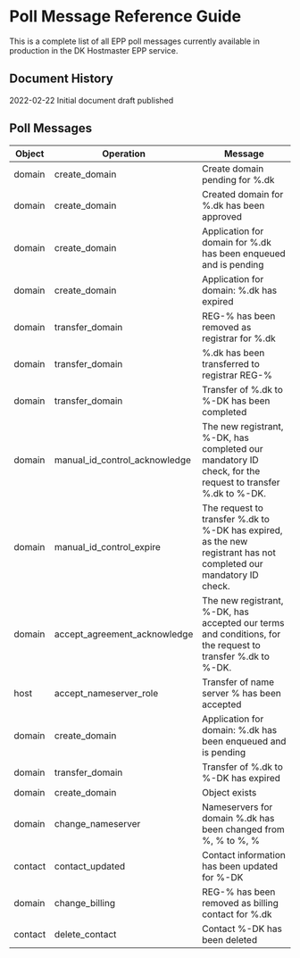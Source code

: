 # Poll Message Reference Guide

This is a complete list of all EPP poll messages currently available in production in the DK Hostmaster EPP service.

## Document History
2022-02-22  Initial document draft published

## Poll Messages

|Object |Operation                    |Message                                                                                                            |
|-------|-----------------------------|-------------------------------------------------------------------------------------------------------------------|
|domain |create_domain                |Create domain pending for %.dk                                                                                     |
|domain |create_domain                |Created domain for %.dk has been approved                                                                          |
|domain |create_domain                |Application for domain for %.dk has been enqueued and is pending                                                   |
|domain |create_domain                |Application for domain: %.dk has expired                                                                           |
|domain |transfer_domain              |REG-% has been removed as registrar for %.dk                                                                       |
|domain |transfer_domain              |%.dk has been transferred to registrar REG-%                                                                       |
|domain |transfer_domain              |Transfer of %.dk to %-DK has been completed                                                                        |
|domain |manual_id_control_acknowledge|The new registrant, %-DK, has completed our mandatory ID check, for the request to transfer %.dk to %-DK.          |
|domain |manual_id_control_expire     |The request to transfer %.dk to %-DK has expired, as the new registrant has not completed our mandatory ID check.  |
|domain |accept_agreement_acknowledge |The new registrant, %-DK, has accepted our terms and conditions, for the request to transfer %.dk to %-DK.         |
|host   |accept_nameserver_role       |Transfer of name server % has been accepted                                                                        |
|domain |create_domain                |Application for domain: %.dk has been enqueued and is pending                                                      |
|domain |transfer_domain              |Transfer of %.dk to %-DK has expired                                                                               |
|domain |create_domain                |Object exists                                                                                                      |
|domain |change_nameserver            |Nameservers for domain %.dk has been changed from %, % to %, %                                                     |
|contact|contact_updated              |Contact information has been updated for %-DK                                                                      |
|domain |change_billing               |REG-% has been removed as billing contact for %.dk                                                                 |
|contact|delete_contact               |Contact %-DK has been deleted                                                                                      |
